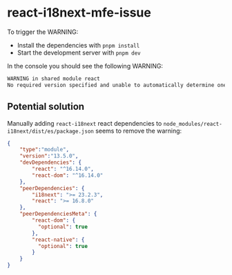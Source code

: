 # react-i18next-mfe-issue

To trigger the WARNING:

- Install the dependencies with `pnpm install`
- Start the development server with `pnpm dev`

In the console you should see the following WARNING:

```bash
WARNING in shared module react
No required version specified and unable to automatically determine one. Unable to find required version for "react" in description file (i18next-mfe-issue\node_modules\.pnpm\react-i18next@13.5.0_i18next@23.7.6_react-dom@18.2.0_react@18.2.0\node_modules\react-i18next\dist\es\package.json). It need to be in dependencies, devDependencies or peerDependencies.      
```

## Potential solution

Manually adding `react-i18next` react dependencies to `node_modules/react-i18next/dist/es/package.json` seems to remove the warning:

```json
{
    "type":"module",
    "version":"13.5.0",
    "devDependencies": {
        "react": "^16.14.0",
        "react-dom": "^16.14.0"
    },
    "peerDependencies": {
        "i18next": ">= 23.2.3",
        "react": ">= 16.8.0"
    },
    "peerDependenciesMeta": {
        "react-dom": {
          "optional": true
        },
        "react-native": {
          "optional": true
        }
    }
}
```
